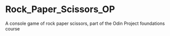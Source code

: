 # Rock_Paper_Scissors_OP
A console game of rock paper scissors, part of the Odin Project foundations course
